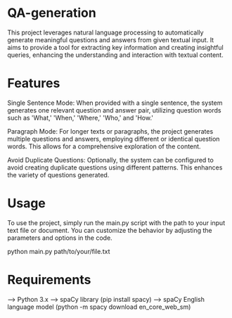# QA-generation
This project leverages natural language processing to automatically generate meaningful questions and answers from given textual input. It aims to provide a tool for extracting key information and creating insightful queries, enhancing the understanding and interaction with textual content.

# Features
Single Sentence Mode: When provided with a single sentence, the system generates one relevant question and answer pair, utilizing question words such as 'What,' 'When,' 'Where,' 'Who,' and 'How.'

Paragraph Mode: For longer texts or paragraphs, the project generates multiple questions and answers, employing different or identical question words. This allows for a comprehensive exploration of the content.

Avoid Duplicate Questions: Optionally, the system can be configured to avoid creating duplicate questions using different patterns. This enhances the variety of questions generated.

# Usage
To use the project, simply run the main.py script with the path to your input text file or document. You can customize the behavior by adjusting the parameters and options in the code.

python main.py path/to/your/file.txt

# Requirements
--> Python 3.x
--> spaCy library (pip install spacy)
--> spaCy English language model (python -m spacy download en_core_web_sm)
